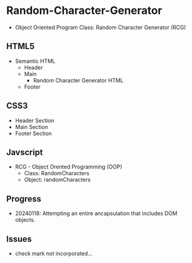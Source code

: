 # Random-Character-Generator
- Object Oriented Program Class: Random Character Generator (RCG)

## HTML5
- Semantic HTML
    - Header
    - Main
        - Random Character Generator HTML
    - Footer

## CSS3
- Header Section
- Main Section
- Footer Section


## Javscript
- RCG - Object Orented Programming (OOP)
    - Class: RandomCharacters
    - Object: randomCharacters

## Progress
- 20240118: Attempting an entire ancapsulation that includes DOM objects.

## Issues
- check mark not incorporated...